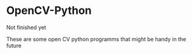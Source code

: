 # OpenCV-Python
Not finished yet


These are some open CV python programms that might be handy in the future
